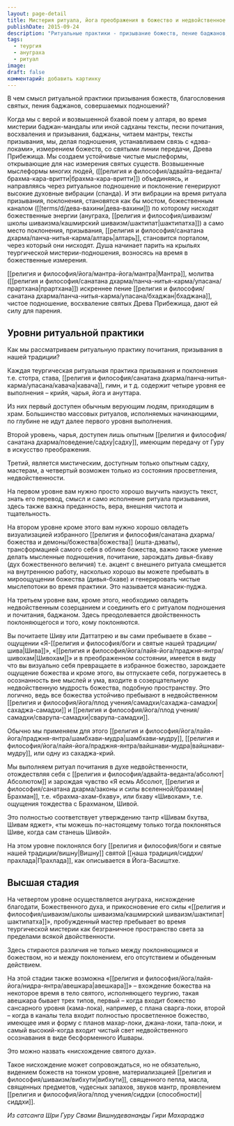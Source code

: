 ```yaml
---
layout: page-detail
title: Мистерия ритуала, йога преображения в божество и недвойственное созерцание
publishDate: 2015-09-24
description: "Ритуальные практики - призывание божеств, пение баджанов, подношения - устанавливают связь с божественными измерениями через чистые мыслеформы и вибрации. Практика имеет четыре уровня: от внешнего ритуала и веры, через визуализацию и внутреннюю работу, к недвойственному созерцанию и, наконец, к нисхождению благодати и единству с Абсолютом."
tags:
  - теургия
  - ануграха
  - ритуал
image: 
draft: false
комментарий: добавить картинку
---
```


В чем смысл ритуальной практики призывания божеств, благословения святых, пения баджанов, совершаемых подношений? 

Когда мы с верой и возвышенной бхавой поем у алтаря, во время мистерии баджан-мандалы или иной садханы тексты, песни почитания, восхваления и призывания, баджаны, читаем мантры, тексты призывания, мы, делая подношения, устанавливаем связь с «дэва-локами», измерением божеств, со святыми линии передачи, Древа Прибежища. Мы создаем устойчивые чистые мыслеформы, открывающие для нас измерения святых существ. Возвышенные мыслеформы многих людей, ([[религия и философия/адвайта-веданта/брахма-кара-вритти|брахма-кара-вритти]]) объединяясь, и направляясь через ритуальное подношение и поклонение генерируют высокие духовные вибрации (спанда). И эти вибрации на время ритуала призывания, поклонения, становятся как бы мостом, божественным каналом ([[terms/d/дева-вахини|дева-вахини]]) по которому нисходят божественные энергии (ануграха, [[религия и философия/шиваизм/школы шиваизма/кашмирский шиваизм/шактипат|шактипатха]]) а само место поклонения, призывания, [[религия и философия/санатана дхарма/панча-нитья-карма/алтарь|алтарь]], становится порталом, через который они нисходят. Душа начинает парить на крыльях теургической мистерии-подношения, возносясь на время в божественные измерения.

[[религия и философия/йога/мантра-йога/мантра|Мантра]], молитва ([[религия и философия/санатана дхарма/панча-нитья-карма/упасана/прартхана|прартхана]]) искреннее пение [[религия и философия/санатана дхарма/панча-нитья-карма/упасана/бхаджан|бхаджана]], чистое подношение, восхваление святых Древа Прибежища, дают ей силу для парения.

## Уровни ритуальной практики
Как мы рассматриваем ритуальную практику почитания, призывания в нашей традиции?

Каждая теургическая ритуальная практика призывания и поклонения т.е. стотра, става, [[религия и философия/санатана дхарма/панча-нитья-карма/упасана/кавача|кавача]], гимн, и т д. содержит четыре уровня ее выполнения – крийя, чарья, йога и ануттара.

Из них первый доступен обычным верующим людям, приходящим в храм. Большинство массовых ритуалов, исполняемых начинающими, по глубине не идут далее первого уровня выполнения.

Второй уровень, чарья, доступен лишь опытным [[религия и философия/санатана дхарма/поведение/садху|садху]], имеющим передачу от Гуру в искусство преображения.

Третий, является мистическим, доступным только опытным садху, мастерам, а четвертый возможен только из состояния просветления, недвойственности.

На первом уровне вам нужно просто хорошо выучить наизусть текст, знать его перевод, смысл и само исполнение ритуала призывания, здесь также важна преданность, вера, внешняя чистота и тщательность.

На втором уровне кроме этого вам нужно хорошо овладеть визуализацией избранного [[религия и философия/санатана дхарма/божества и демоны/божества|божества]] (ишта-дэваты), трансформацией самого себя в облике божества, важно также умение делать мысленные подношения, почитание, зарождать дивья-бхаву (дух божественного величия) т.е. акцент с внешнего ритуала смещается на внутреннюю работу, насколько хорошо вы можете пребывать в мироощущении божества (дивья-бхаве) и генерировать чистые мыслепотоки во время практики. Это называется манасик-пуджа.

На третьем уровне вам, кроме этого, необходимо овладеть недвойственным созерцанием и соединить его с ритуалом подношения и почитания, баджаном. Здесь преодолевается двойственность поклоняющегося и того, кому поклоняются.

Вы почитаете Шиву или Даттатрею и вы сами пребываете в бхаве – ощущении «Я-[[религия и философия/боги и святые нашей традиции/шива|Шива]]», «[[религия и философия/йога/лайя-йога/праджня-янтра/шивохам|Шивохам]]» и в преображенном состоянии, имеется в виду что вы визуально себя превращаете в избранное божество, зарождаете ощущение божества и кроме этого, вы отпускаете себя, погружаетесь в осознанность вне мыслей и ума, входите в созерцательную недвойственную мудрость божества, подобную пространству. Это логично, ведь все божества устойчиво пребывают в недвойственном [[религия и философия/йога/плод учения/самадхи/сахаджа-самадхи|сахаджа-самадхи]] и [[религия и философия/йога/плод учения/самадхи/сварупа-самадхи|сварупа-самадхи]].

Обычно мы применяем для этого [[религия и философия/йога/лайя-йога/праджня-янтра/шамбхави-мудра|шамбхави-мудру]], [[религия и философия/йога/лайя-йога/праджня-янтра/вайшнави-мудра|вайшнави-мудру]], или одну из сахаджа-крий.

Мы выполняем ритуал почитания в духе недвойственности, отождествляя себя с [[религия и философия/адвайта-веданта/абсолют|Абсолютом]] и зарождая чувство «Я есмь Абсолют, [[религия и философия/санатана дхарма/законы и силы вселенной/брахман|Брахман]], т.е. «брахма-ахам-бхаву», или бхаву «Шивохам», т.е. ощущения тождества с Брахманом, Шивой.

Это полностью соответствует утверждению тантр «Шивам бхутва, Шивам яджет», «ты можешь по-настоящему только тогда поклоняться Шиве, когда сам станешь Шивой».

На этом уровне поклонялся богу [[религия и философия/боги и святые нашей традиции/вишну|Вишну]] святой [[наша традиция/сиддхи/прахлада|Прахлада]], как описывается в Йога-Васиштхе.

## Высшая стадия
На четвертом уровне осуществляется ануграха, нисхождение благодати, Божественного духа, и прикосновение его силы «[[религия и философия/шиваизм/школы шиваизма/кашмирский шиваизм/шактипат|шактипатха]]», пробужденный мастер пребывает во время теургической мистерии как безграничное пространство света за пределами всякой двойственности.

Здесь стираются различия не только между поклоняющимся и божеством, но и между поклонением, его отсутствием и обыденным действием.

На этой стадии также возможна «[[религия и философия/йога/лайя-йога/нидра-янтра/авешкара|авешкара]]» – вхождение божества на некоторое время в тело святого, исполняющего теургию, такая авешкара бывает трех типов, первый – когда входит божество сансарного уровня (кама-лока), например, с плана сварга-локи, второй – когда в каналы тела входит полностью просветленное божество, имеющее имя и форму с планов махар-локи, джана-локи, тапа-локи, и самый высокий-когда входит чистый свет недвойственного осознавания в виде бесформенного Ишвары.

Это можно назвать «нисхождение святого духа».

Такое нисхождение может сопровождаться, но не обязательно, видением божеств на тонком уровне, материализацией [[религия и философия/шиваизм/вибхути|вибхути]], священного пепла, масла, священных предметов, чудесных запахов, звуков мантр, проявлением [[религия и философия/йога/плод учения/сиддхи (способности)|сиддхи]].

*Из сатсанга Шри Гуру Свами Вишнудевананды Гири Махараджа*

